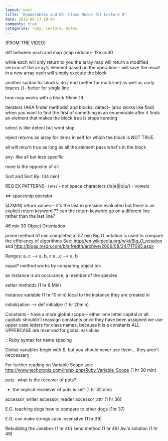 ```yaml
---
layout: post
title: "Enumerables and OO- Class Notes for Lecture 5"
date: 2012-06-17 10:40
comments: true
categories: ruby, lecture, notes
---
```


(FROM THE VIDEO)

diff between each and map (map reduce)- 12min:30

while each will only return to you the array
map will return a modified version of the array's element based on the operation-- will save the result in a new array
each will simply execute the block

another syntax for blocks:
do / end (better for multi line) as well as curly braces {}- better for single line

how map works with a block 19min:19

Iterators (AKA finder methods) and blocks:
detect- (also works like find)
when you want to find the first of something in an enumerable
after it finds an element that makes the block true is stops iterating

select is like detect but wont stop

reject returns an array for items in self for which the block is NOT TRUE.

all will return true as long as all the element pass what's in the block

any- like all but less specific

none is the opposite of all

Sort and Sort By: (34 min)

REG EX PATTERNS- /w+/ - not space characters
(/a|e|i|o|u/) - vowels

<=> spaceship operator

(42MIN) return values-- it's the last expression evaluated
but there is an explicit return keyword
?? can the return keyword go on a diferent line rather than the last line?

46 min 30 Object Orientation

prime method 51 min
completed at 57 min
Big O notation is used to compare the efficiency of algorithms
See: http://en.wikipedia.org/wiki/Big_O_notation and
http://blogs.msdn.com/b/alfredth/archive/2006/08/24/717085.aspx

Ranges:
a..c --> a, b, c
a...c --> a, b

equal? method works by comparing object ids

an instance is an occurance, a member of the species

setter methods (1 hr 8 Min)

instance variable (1 hr 10 min)
local to the instance they are created in

initialization --> def initialize (1 hr 20min)

Constants - have a more global scope-- either one letter capital or all capitals
shouldn't reassign constants once they have been assigned
we use upper case letters for class names, because it is a constants
ALL UPPERCASE are reserved for global variables

:: Ruby syntax for name spacing

Global variables begin with $, but you should never use them... they aren't neccessary

For further reading on Variable Scope see:
http://www.techotopia.com/index.php/Ruby_Variable_Scope (1 hr 30 min)

puts- what is the receiver of puts?
- the implicit receiever of puts is self (1 hr 32 min)

accessor_writer
accessor_reader
accessor_attr (1 hr 36)

E.G. teaching dogs how to compare to other dogs (1hr 37)

E.G. can make strings case insensitve (1 hr 39)

Rebuilding the Jukebox (1 hr 40)
send method (1 hr 46)
Avi's solution (1 hr 49)